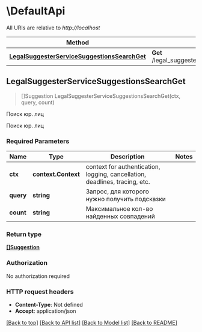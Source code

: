 # \DefaultApi

All URIs are relative to *http://localhost*

Method | HTTP request | Description
------------- | ------------- | -------------
[**LegalSuggesterServiceSuggestionsSearchGet**](DefaultApi.md#LegalSuggesterServiceSuggestionsSearchGet) | **Get** /legal_suggester_service/suggestions/search | Поиск юр. лиц



## LegalSuggesterServiceSuggestionsSearchGet

> []Suggestion LegalSuggesterServiceSuggestionsSearchGet(ctx, query, count)

Поиск юр. лиц

Поиск юр. лиц

### Required Parameters


Name | Type | Description  | Notes
------------- | ------------- | ------------- | -------------
**ctx** | **context.Context** | context for authentication, logging, cancellation, deadlines, tracing, etc.
**query** | **string**| Запрос, для которого нужно получить подсказки | 
**count** | **string**| Максимальное кол-во найденных совпадений | 

### Return type

[**[]Suggestion**](Suggestion.md)

### Authorization

No authorization required

### HTTP request headers

- **Content-Type**: Not defined
- **Accept**: application/json

[[Back to top]](#) [[Back to API list]](../README.md#documentation-for-api-endpoints)
[[Back to Model list]](../README.md#documentation-for-models)
[[Back to README]](../README.md)

